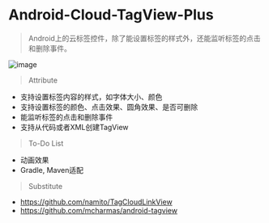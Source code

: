 # Android-Cloud-TagView-Plus
>Android上的云标签控件，除了能设置标签的样式外，还能监听标签的点击和删除事件。

![image](https://raw.githubusercontent.com/kidhaibara/Android-Cloud-TagView-Plus/master/raw/tagview_screenshot.png)

>Attribute

- 支持设置标签内容的样式，如字体大小、颜色
- 支持设置标签的颜色、点击效果、圆角效果、是否可删除
- 能监听标签的点击和删除事件
- 支持从代码或者XML创建TagView

>To-Do List
- 动画效果
- Gradle, Maven适配


>Substitute

- https://github.com/namito/TagCloudLinkView
- https://github.com/mcharmas/android-tagview


